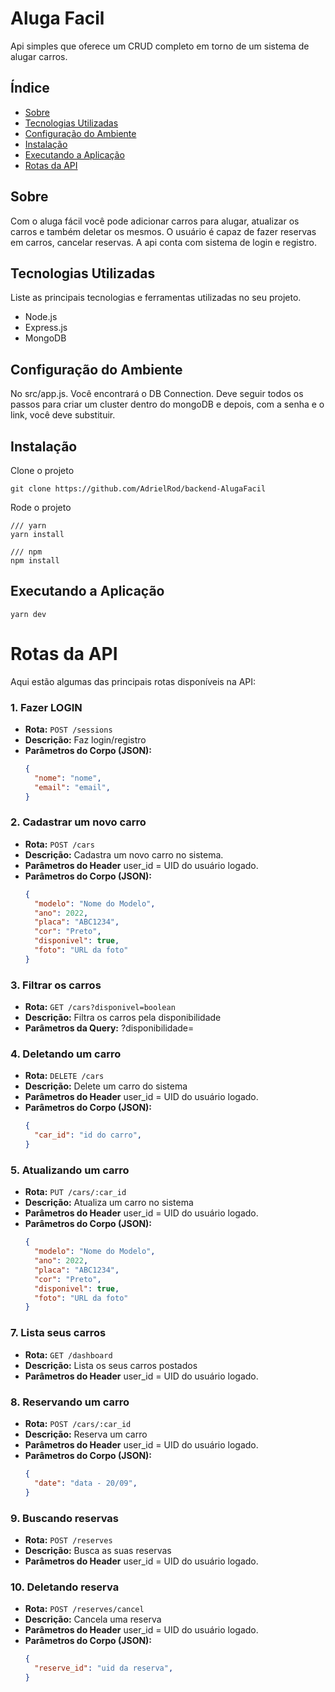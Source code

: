 # Aluga Facil

Api simples que oferece um CRUD completo em torno de um sistema de alugar carros.

## Índice

- [Sobre](#sobre)
- [Tecnologias Utilizadas](#tecnologias-utilizadas)
- [Configuração do Ambiente](#configuração-do-ambiente)
- [Instalação](#instalação)
- [Executando a Aplicação](#executando-a-aplicação)
- [Rotas da API](#rotas-da-api)

## Sobre

Com o aluga fácil você pode adicionar carros para alugar, atualizar os carros e também deletar os mesmos. O usuário é capaz de fazer reservas em carros, cancelar reservas. A api conta com sistema de login e registro.

## Tecnologias Utilizadas

Liste as principais tecnologias e ferramentas utilizadas no seu projeto.

- Node.js
- Express.js
- MongoDB 

## Configuração do Ambiente

No src/app.js. Você encontrará o DB Connection. Deve seguir todos os passos para criar um cluster dentro do mongoDB e depois, com a senha e o link, você deve substituir.

## Instalação
Clone o projeto
```
git clone https://github.com/AdrielRod/backend-AlugaFacil
```

Rode o projeto
```
/// yarn
yarn install

/// npm
npm install 
```

## Executando a Aplicação
```
yarn dev
```

# Rotas da API

Aqui estão algumas das principais rotas disponíveis na API:


### 1. Fazer LOGIN

- **Rota:** `POST /sessions`
- **Descrição:** Faz login/registro
- **Parâmetros do Corpo (JSON):**
  ```json
  {
    "nome": "nome",
    "email": "email",
  }

### 2. Cadastrar um novo carro

- **Rota:** `POST /cars`
- **Descrição:** Cadastra um novo carro no sistema.
- **Parâmetros do Header** user_id = UID do usuário logado.
- **Parâmetros do Corpo (JSON):**
  ```json
  {
    "modelo": "Nome do Modelo",
    "ano": 2022,
    "placa": "ABC1234",
    "cor": "Preto",
    "disponivel": true,
    "foto": "URL da foto"
  }

### 3. Filtrar os carros

- **Rota:** `GET /cars?disponivel=boolean`
- **Descrição:** Filtra os carros pela disponibilidade
- **Parâmetros da Query:** ?disponibilidade=

### 4. Deletando um carro

- **Rota:** `DELETE /cars`
- **Descrição:** Delete um carro do sistema
- **Parâmetros do Header** user_id = UID do usuário logado.
- **Parâmetros do Corpo (JSON):**
  ```json
  {
    "car_id": "id do carro",
  }

### 5. Atualizando um carro
- **Rota:** `PUT /cars/:car_id`
- **Descrição:** Atualiza um carro no sistema
- **Parâmetros do Header** user_id = UID do usuário logado.
- **Parâmetros do Corpo (JSON):**
  ```json
  {
    "modelo": "Nome do Modelo",
    "ano": 2022,
    "placa": "ABC1234",
    "cor": "Preto",
    "disponivel": true,
    "foto": "URL da foto"
  }

### 7. Lista seus carros

- **Rota:** `GET /dashboard`
- **Descrição:** Lista os seus carros postados
- **Parâmetros do Header** user_id = UID do usuário logado.

### 8. Reservando um carro

- **Rota:** `POST /cars/:car_id`
- **Descrição:** Reserva um carro
- **Parâmetros do Header** user_id = UID do usuário logado.
- **Parâmetros do Corpo (JSON):**
  ```json
  {
    "date": "data - 20/09",
  }

### 9. Buscando reservas

- **Rota:** `POST /reserves`
- **Descrição:** Busca as suas reservas
- **Parâmetros do Header** user_id = UID do usuário logado.

### 10. Deletando reserva

- **Rota:** `POST /reserves/cancel`
- **Descrição:** Cancela uma reserva
- **Parâmetros do Header** user_id = UID do usuário logado.
- **Parâmetros do Corpo (JSON):**
  ```json
  {
    "reserve_id": "uid da reserva",
  }
